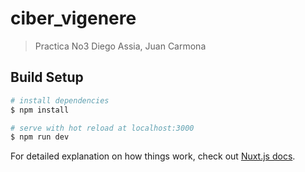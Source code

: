 # ciber_vigenere

> Practica No3 Diego Assia, Juan Carmona

## Build Setup

```bash
# install dependencies
$ npm install

# serve with hot reload at localhost:3000
$ npm run dev


```

For detailed explanation on how things work, check out [Nuxt.js docs](https://nuxtjs.org).
